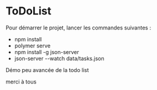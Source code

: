 # ToDoList

Pour démarrer le projet, lancer les commandes suivantes :
- npm install
- polymer serve
- npm install -g json-server
- json-server --watch data/tasks.json

Démo peu avancée de la todo list

merci à tous
